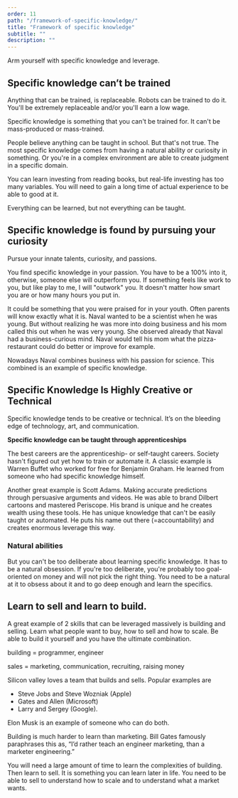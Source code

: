 ```yaml
---
order: 11
path: "/framework-of-specific-knowledge/"
title: "Framework of specific knowledge"
subtitle: ""
description: ""
---
```


Arm yourself with specific knowledge and leverage.

## Specific knowledge can’t be trained

Anything that can be trained, is replaceable. Robots can be trained to do it. You'll be extremely replaceable and/or you'll earn a low wage.

Specific knowledge is something that you can't be trained for. It can't be mass-produced or mass-trained.

People believe anything can be taught in school. But that's not true. The most specific knowledge comes from having a natural ability or curiosity in something. Or you're in a complex environment are able to create judgment in a specific domain.

You can learn investing from reading books, but real-life investing has too many variables. You will need to gain a long time of actual experience to be able to good at it.

Everything can be learned, but not everything can be taught.

## Specific knowledge is found by pursuing your curiosity

Pursue your innate talents, curiosity, and passions.

You find specific knowledge in your passion. You have to be a 100% into it, otherwise, someone else will outperform you. If something feels like work to you, but like play to me, I will "outwork" you. It doesn't matter how smart you are or how many hours you put in.

It could be something that you were praised for in your youth. Often parents will know exactly what it is. Naval wanted to be a scientist when he was young. But without realizing he was more into doing business and his mom called this out when he was very young. She observed already that Naval had a business-curious mind. Naval would tell his mom what the pizza-restaurant could do better or improve for example.

Nowadays Naval combines business with his passion for science. This combined is an example of specific knowledge.

## Specific Knowledge Is Highly Creative or Technical

Specific knowledge tends to be creative or technical. It’s on the bleeding edge of technology, art, and communication.

**Specific knowledge can be taught through apprenticeships**

The best careers are the apprenticeship- or self-taught careers. Society hasn't figured out yet how to train or automate it. A classic example is Warren Buffet who worked for free for Benjamin Graham. He learned from someone who had specific knowledge himself.

Another great example is Scott Adams. Making accurate predictions through persuasive arguments and videos. He was able to brand Dilbert cartoons and mastered Periscope. His brand is unique and he creates wealth using these tools. He has unique knowledge that can't be easily taught or automated. He puts his name out there (=accountability) and creates enormous leverage this way.

### Natural abilities

But you can't be too deliberate about learning specific knowledge. It has to be a natural obsession. If you're too deliberate, you're probably too goal-oriented on money and will not pick the right thing. You need to be a natural at it to obsess about it and to go deep enough and learn the specifics.

## Learn to sell and learn to build.

A great example of 2 skills that can be leveraged massively is building and selling. Learn what people want to buy, how to sell and how to scale. Be able to build it yourself and you have the ultimate combination.

building = programmer, engineer

sales = marketing, communication, recruiting, raising money

Silicon valley loves a team that builds and sells. Popular examples are

- Steve Jobs and Steve Wozniak (Apple)
- Gates and Allen (Microsoft)
- Larry and Sergey (Google).

Elon Musk is an example of someone who can do both.

Building is much harder to learn than marketing. Bill Gates famously paraphrases this as, “I’d rather teach an engineer marketing, than a marketer engineering.”

You will need a large amount of time to learn the complexities of building. Then learn to sell. It is something you can learn later in life. You need to be able to sell to understand how to scale and to understand what a market wants.